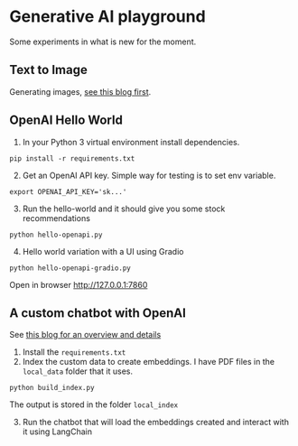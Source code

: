 # Generative AI playground

Some experiments in what is new for the moment.

## Text to Image
Generating images, [see this blog first](https://rahulaga.medium.com/from-words-to-pictures-text-to-image-generation-8512b61002fa).


## OpenAI Hello World
1. In your Python 3 virtual environment install dependencies.
```
pip install -r requirements.txt
```

2. Get an OpenAI API key. Simple way for testing is to set env variable.
```
export OPENAI_API_KEY='sk...'
``` 

3. Run the hello-world and it should give you some stock recommendations
```
python hello-openapi.py
```

4. Hello world variation with a UI using Gradio
```
python hello-openapi-gradio.py
```
Open in browser http://127.0.0.1:7860

## A custom chatbot with OpenAI
See [this blog for an overview and details]()

1. Install the `requirements.txt`
2. Index the custom data to create embeddings. I have PDF files in the `local_data` folder that it uses.
```
python build_index.py
```
The output is stored in the folder `local_index`

3. Run the chatbot that will load the embeddings created and interact with it using LangChain
